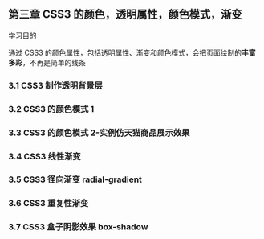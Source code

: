 ## 第三章 CSS3 的颜色，透明属性，颜色模式，渐变

学习目的

通过 CSS3 的颜色属性，包括透明属性、渐变和颜色模式，会把页面绘制的**丰富多彩**，不再是简单的线条

### 3.1 CSS3 制作透明背景层

### 3.2 CSS3 的颜色模式 1

### 3.3 CSS3 的颜色模式 2-实例仿天猫商品展示效果

### 3.4 CSS3 线性渐变

### 3.5 CSS3 径向渐变 radial-gradient

### 3.6 CSS3 重复性渐变

### 3.7 CSS3 盒子阴影效果 box-shadow
